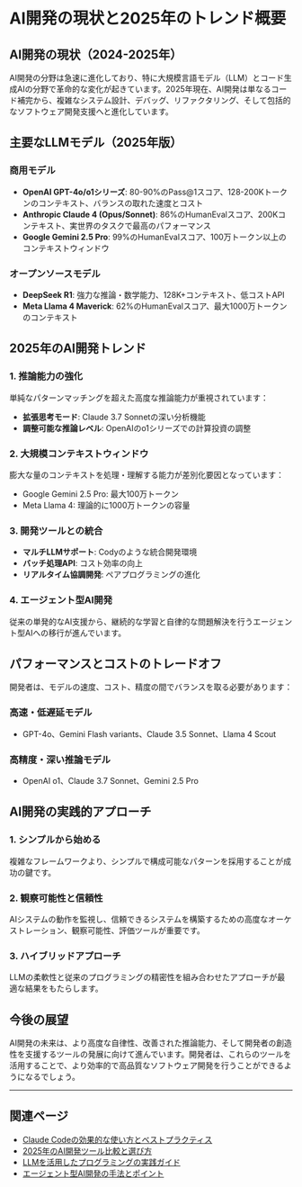 # AI開発の現状と2025年のトレンド概要

## AI開発の現状（2024-2025年）

AI開発の分野は急速に進化しており、特に大規模言語モデル（LLM）とコード生成AIの分野で革命的な変化が起きています。2025年現在、AI開発は単なるコード補完から、複雑なシステム設計、デバッグ、リファクタリング、そして包括的なソフトウェア開発支援へと進化しています。

## 主要なLLMモデル（2025年版）

### 商用モデル
- **OpenAI GPT-4o/o1シリーズ**: 80-90%のPass@1スコア、128-200Kトークンのコンテキスト、バランスの取れた速度とコスト
- **Anthropic Claude 4 (Opus/Sonnet)**: 86%のHumanEvalスコア、200Kコンテキスト、実世界のタスクで最高のパフォーマンス
- **Google Gemini 2.5 Pro**: 99%のHumanEvalスコア、100万トークン以上のコンテキストウィンドウ

### オープンソースモデル
- **DeepSeek R1**: 強力な推論・数学能力、128K+コンテキスト、低コストAPI
- **Meta Llama 4 Maverick**: 62%のHumanEvalスコア、最大1000万トークンのコンテキスト

## 2025年のAI開発トレンド

### 1. 推論能力の強化
単純なパターンマッチングを超えた高度な推論能力が重視されています：
- **拡張思考モード**: Claude 3.7 Sonnetの深い分析機能
- **調整可能な推論レベル**: OpenAIのo1シリーズでの計算投資の調整

### 2. 大規模コンテキストウィンドウ
膨大な量のコンテキストを処理・理解する能力が差別化要因となっています：
- Google Gemini 2.5 Pro: 最大100万トークン
- Meta Llama 4: 理論的に1000万トークンの容量

### 3. 開発ツールとの統合
- **マルチLLMサポート**: Codyのような統合開発環境
- **バッチ処理API**: コスト効率の向上
- **リアルタイム協調開発**: ペアプログラミングの進化

### 4. エージェント型AI開発
従来の単発的なAI支援から、継続的な学習と自律的な問題解決を行うエージェント型AIへの移行が進んでいます。

## パフォーマンスとコストのトレードオフ

開発者は、モデルの速度、コスト、精度の間でバランスを取る必要があります：

### 高速・低遅延モデル
- GPT-4o、Gemini Flash variants、Claude 3.5 Sonnet、Llama 4 Scout

### 高精度・深い推論モデル
- OpenAI o1、Claude 3.7 Sonnet、Gemini 2.5 Pro

## AI開発の実践的アプローチ

### 1. シンプルから始める
複雑なフレームワークより、シンプルで構成可能なパターンを採用することが成功の鍵です。

### 2. 観察可能性と信頼性
AIシステムの動作を監視し、信頼できるシステムを構築するための高度なオーケストレーション、観察可能性、評価ツールが重要です。

### 3. ハイブリッドアプローチ
LLMの柔軟性と従来のプログラミングの精密性を組み合わせたアプローチが最適な結果をもたらします。

## 今後の展望

AI開発の未来は、より高度な自律性、改善された推論能力、そして開発者の創造性を支援するツールの発展に向けて進んでいます。開発者は、これらのツールを活用することで、より効率的で高品質なソフトウェア開発を行うことができるようになるでしょう。

---

## 関連ページ

- [Claude Codeの効果的な使い方とベストプラクティス](claude-code-best-practices.md)
- [2025年のAI開発ツール比較と選び方](ai-development-tools.md)
- [LLMを活用したプログラミングの実践ガイド](llm-programming-guide.md)
- [エージェント型AI開発の手法とポイント](agentic-ai-development.md)
